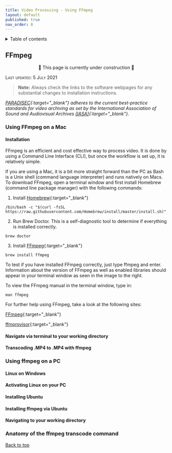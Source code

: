 ```yaml
---
title: Video Processing - Using FFmpeg
layout: default
published: true
nav_order: 8
--- 
```


<details closed markdown="block">
  <summary>
    Table of contents
  </summary>
  {: .text-delta }
1. TOC
{:toc}
</details>

## FFmpeg

<p align="center">
🚧 This page is currently under construction 🚧
</p>



<span style="font-variant:small-caps;">Last updated: 5 July 2021</span>

>**Note:** Always check the links to the software webpages for any substantial changes to installation instructions.

*[PARADISEC](https://paradisec.org){:target="_blank"} adheres to the current best-practice standards for video archiving as set by the International Association of Sound and Audiovisual Archives [(IASA)](https://www.iasa-web.org/){:target="_blank"}.*

### Using **FFmpeg** on a Mac

#### Installation
FFmpeg is an efficient and cost effective way to process video. It is done by using a Command Line Interface (CLI), but once the workflow is set up, it is relatively simple.

If you are using a Mac, it is a bit more straight forward than the PC as Bash is a Unix shell (command language interpreter) and runs natively on Macs. To download FFmpeg, open a terminal window and first install Homebrew (command line package manager) with the following commands:

1. Install [Homebrew](https://brew.sh/){:target="_blank"} 

```/bin/bash -c "$(curl -fsSL https://raw.githubusercontent.com/Homebrew/install/master/install.sh)"```

2. Run Brew Doctor. This is a self-diagnostic tool to determine if everything is installed correctly.

```brew doctor```

3. Install [FFmpeg](https://ffmpeg.org/){:target="_blank"}

```brew install ffmpeg```

To test if you have installed FFmpeg correctly, just type ffmpeg and enter. Information about the version of FFmpeg as well as enabled libraries should appear in your terminal window as seen in the image to the right.

To view the FFmpeg manual in the terminal window, type in:

```man ffmpeg```

For further help using FFmpeg, take a look at the following sites:

[FFmpeg](https://ffmpeg.org/ffmpeg.html){:target="_blank"}

[ffmprovisor](https://amiaopensource.github.io/ffmprovisr/){:target="_blank"}


#### Navigate via terminal to your working directory

#### Transcoding .MP4 to .MP4 with **ffmpeg**

### Using **ffmpeg** on a PC

#### Linux on Windows

#### Activating Linux on your PC

#### Installing Ubuntu

#### Installing **ffmpeg** via Ubuntu

#### Navigating to your working directory

### Anatomy of the **ffmpeg** transcode command



[Back to top](#)